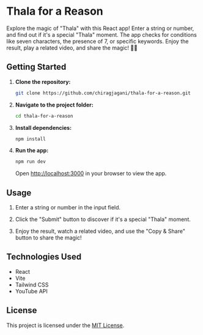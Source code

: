 # Thala for a Reason

Explore the magic of "Thala" with this React app! Enter a string or number, and find out if it's a special "Thala" moment. The app checks for conditions like seven characters, the presence of 7, or specific keywords. Enjoy the result, play a related video, and share the magic! 🏏✨

## Getting Started

1. **Clone the repository:**

    ```bash
    git clone https://github.com/chiragjagani/thala-for-a-reason.git
    ```

2. **Navigate to the project folder:**

    ```bash
    cd thala-for-a-reason
    ```

3. **Install dependencies:**

    ```bash
    npm install
    ```

4. **Run the app:**

    ```bash
    npm run dev
    ```

    Open [http://localhost:3000](http://localhost:3000) in your browser to view the app.

## Usage

1. Enter a string or number in the input field.

2. Click the "Submit" button to discover if it's a special "Thala" moment.

3. Enjoy the result, watch a related video, and use the "Copy & Share" button to share the magic!

## Technologies Used

- React
- Vite
- Tailwind CSS
- YouTube API

## License

This project is licensed under the [MIT License](LICENSE).

